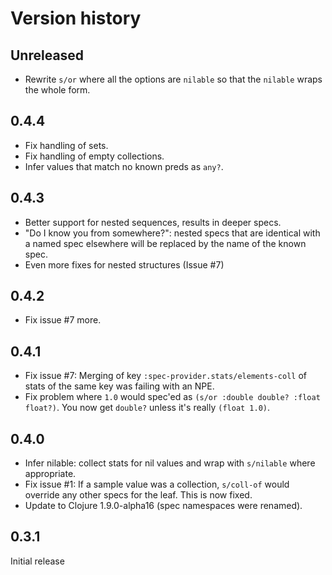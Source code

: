 # Version history

## Unreleased

* Rewrite `s/or` where all the options are `nilable` so that the
  `nilable` wraps the whole form.

## 0.4.4

* Fix handling of sets.
* Fix handling of empty collections.
* Infer values that match no known preds as `any?`.

## 0.4.3

* Better support for nested sequences, results in deeper specs.
* "Do I know you from somewhere?": nested specs that are identical
  with a named spec elsewhere will be replaced by the name of the
  known spec.
* Even more fixes for nested structures (Issue #7)

## 0.4.2

* Fix issue #7 more.

## 0.4.1

* Fix issue #7: Merging of key `:spec-provider.stats/elements-coll`
  of stats of the same key was failing with an NPE.
* Fix problem where `1.0` would spec'ed as `(s/or :double double? :float float?)`.
  You now get `double?` unless it's really `(float 1.0)`.

## 0.4.0

* Infer nilable: collect stats for nil values and wrap with
  `s/nilable` where appropriate.
* Fix issue #1: If a sample value was a collection, `s/coll-of` would
  override any other specs for the leaf. This is now fixed.
* Update to Clojure 1.9.0-alpha16 (spec namespaces were renamed).

## 0.3.1

Initial release
